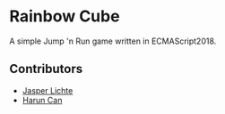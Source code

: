 # Rainbow Cube

A simple Jump 'n Run game written in ECMAScript2018.

## Contributors
* [Jasper Lichte](https://github.com/JasperLichte)
* [Harun Can](https://github.com/TaZn)

